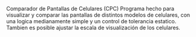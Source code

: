 Comparador de Pantallas de Celulares (CPC)
Programa hecho para visualizar y comparar las pantallas de distintos modelos de celulares, con una logica medianamente simple y un control de tolerancia estatico. Tambien es posible ajustar la escala de visualización de los celulares.